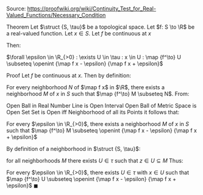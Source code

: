 # 

Source: https://proofwiki.org/wiki/Continuity_Test_for_Real-Valued_Functions/Necessary_Condition

Theorem
Let $\struct {S, \tau}$ be a topological space.
Let $f: S \to \R$ be a real-valued function.
Let $x \in S$.
Let $f$ be continuous at $x$

Then:

$\forall \epsilon \in \R_{>0} : \exists U \in \tau : x \in U : \map {f^\to} U \subseteq \openint {\map f x - \epsilon} {\map f x + \epsilon}$


Proof
Let $f$ be continuous at $x$.
Then by definition:

For every neighborhood $N$ of $\map f x$ in $\R$, there exists a neighborhood $M$ of $x$ in $S$ such that $\map {f^\to} M \subseteq N$.
From:

Open Ball in Real Number Line is Open Interval
Open Ball of Metric Space is Open Set
Set is Open iff Neighborhood of all its Points
it follows that:

For every $\epsilon \in \R_{>0}$, there exists a neighborhood $M$ of $x$ in $S$ such that $\map {f^\to} M \subseteq \openint {\map f x - \epsilon} {\map f x + \epsilon}$

By definition of a neighborhood in $\struct {S, \tau}$:

for all neighborhoods $M$ there exists $U \in \tau$ such that $z \in U \subseteq M$
Thus:

For every $\epsilon \in \R_{>0}$, there exists $U \in \tau$ with $x \in U$ such that $\map {f^\to} U \subseteq \openint {\map f x - \epsilon} {\map f x + \epsilon}$
$\blacksquare$





